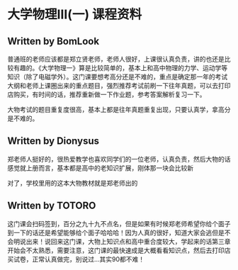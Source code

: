 # 大学物理Ⅲ(一) 课程资料

## Written by BomLook

普通班的老师应该都是郑立贤老师，老师人很好，上课很认真负责，讲的也还是比较有趣的。《大学物理一》算是比较简单的，基本上和高中物理的力学、运动学等知识（除了电磁学外）。这门课要想考高分还是不难的，重点是确定那一年的考试大纲和老师上课圈出来的重点题目，强烈推荐考试前刷一下往年真题，可以去打印店购买，有时间的话，推荐重新做一下作业题，参考答案解析复习一下。

大物考试的题目重复度很高，基本上都是往年真题重复出现，只要认真学，拿高分是不难的。

## Written by Dionysus

郑老师人挺好的，很热爱教学也喜欢同学们的一位老师，认真负责，然后大物的话感觉就上册而言，基本都是高中的老知识扩展，刚体那一块会比较新

对了，学校里用的这本大物教材就是郑老师出的

## Written by TOTORO

这门课会扫码签到，百分之九十九不点名，但是如果有时候郑老师希望你给个面子到一下的话还是希望能够给个面子哈哈哈！因为人真的很好，知道大家会逃但是不会明说出来！说回来这门课，大物上知识点和高中重合度较大，学起来的话第三章开始会不太熟悉，需要注意，这门课的最快速成是大概看看知识点，然后去打印店买试卷，正常认真做完，别说过...其实90都不难！
